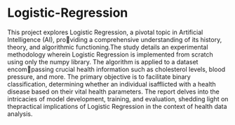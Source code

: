 # Logistic-Regression

This project explores Logistic Regression, a pivotal topic in Artificial Intelligence (AI), providing a comprehensive understanding of its history, theory, and algorithmic functioning.The study details an experimental methodology wherein Logistic Regression is implemented
from scratch using only the numpy library. The algorithm is applied to a dataset encompassing crucial health information such as cholesterol levels, blood pressure, and more. The primary objective is to facilitate binary classification, determining whether an individual isafflicted with a health disease based on their vital health parameters. The report delves into the intricacies of model development, training, and evaluation, shedding light on thepractical implications of Logistic Regression in the context of health data analysis.

